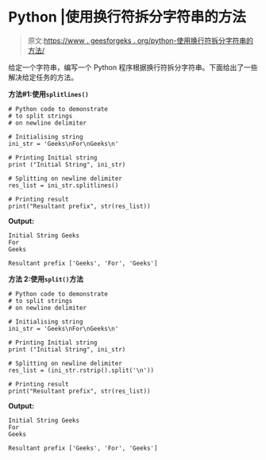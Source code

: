 # Python |使用换行符拆分字符串的方法

> 原文:[https://www . geesforgeks . org/python-使用换行符拆分字符串的方法/](https://www.geeksforgeeks.org/python-ways-to-split-strings-using-newline-delimiter/)

给定一个字符串，编写一个 Python 程序根据换行符拆分字符串。下面给出了一些解决给定任务的方法。

**方法#1:使用`splitlines()`**

```
# Python code to demonstrate 
# to split strings
# on newline delimiter

# Initialising string
ini_str = 'Geeks\nFor\nGeeks\n'

# Printing Initial string
print ("Initial String", ini_str)

# Splitting on newline delimiter
res_list = ini_str.splitlines()

# Printing result
print("Resultant prefix", str(res_list))
```

**Output:**

```
Initial String Geeks
For
Geeks

Resultant prefix ['Geeks', 'For', 'Geeks']

```

**方法 2:使用`split()`方法**

```
# Python code to demonstrate 
# to split strings
# on newline delimiter

# Initialising string
ini_str = 'Geeks\nFor\nGeeks\n'

# Printing Initial string
print ("Initial String", ini_str)

# Splitting on newline delimiter
res_list = (ini_str.rstrip().split('\n'))

# Printing result
print("Resultant prefix", str(res_list))
```

**Output:**

```
Initial String Geeks
For
Geeks

Resultant prefix ['Geeks', 'For', 'Geeks']

```